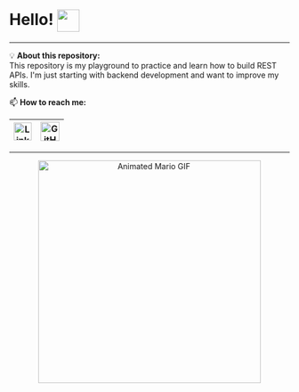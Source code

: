 # Hello! <img src="https://github.com/TheDudeThatCode/TheDudeThatCode/blob/master/Assets/Mario_Hello_Big.gif" width="40px" style="vertical-align: middle;">

---

💡 **About this repository:**  
This repository is my playground to practice and learn how to build REST APIs. I'm just starting with backend development and want to improve my skills.

📫 **How to reach me:**

| [<img src="https://github.com/TheDudeThatCode/TheDudeThatCode/blob/master/Assets/Linkedin.svg" alt="LinkedIn Logo" width="32">](https://br.linkedin.com/in/gustavo-medeiros-schmeller-44b95720b) | [<img src="https://cdn.svgporn.com/logos/github-icon.svg" alt="GitHub Logo" width="34">](https://github.com/GustavoSchmeller) |
|:---:|:---:|

---

<p align="center">
  <img src="https://user-images.githubusercontent.com/74038190/225813708-98b745f2-7d22-48cf-9150-083f1b00d6c9.gif" width="400px" alt="Animated Mario GIF" />
</p>
